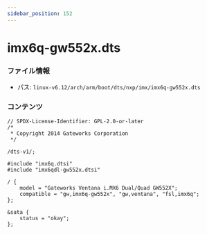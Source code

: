 ```yaml
---
sidebar_position: 152
---
```

# imx6q-gw552x.dts

### ファイル情報

- パス: `linux-v6.12/arch/arm/boot/dts/nxp/imx/imx6q-gw552x.dts`

### コンテンツ

```dts
// SPDX-License-Identifier: GPL-2.0-or-later
/*
 * Copyright 2014 Gateworks Corporation
 */

/dts-v1/;

#include "imx6q.dtsi"
#include "imx6qdl-gw552x.dtsi"

/ {
	model = "Gateworks Ventana i.MX6 Dual/Quad GW552X";
	compatible = "gw,imx6q-gw552x", "gw,ventana", "fsl,imx6q";
};

&sata {
	status = "okay";
};

```
